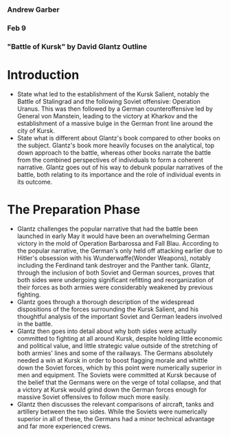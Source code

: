 ### Andrew Garber
### Feb 9
### "Battle of Kursk" by David Glantz Outline

# Introduction
 - State what led to the establishment of the Kursk Salient, notably the Battle of Stalingrad and the following Soviet offensive: Operation Uranus. This was then followed by a German counteroffensive led by General von Manstein, leading to the victory at Kharkov and the establishment of a massive bulge in the German front line around the city of Kursk.
 - State what is different about Glantz's book compared to other books on the subject. Glantz's book more heavily focuses on the analytical, top down approach to the battle, whereas other books narrate the battle from the combined perspectives of individuals to form a coherent narrative. Glantz goes out of his way to debunk popular narratives of the battle, both relating to its importance and the role of individual events in its outcome.

# The Preparation Phase
 - Glantz challenges the popular narrative that had the battle been launched in early May it would have been an overwhelming German victory in the mold of Operation Barbarossa and Fall Blau. According to the popular narrative, the German's only held off attacking earlier due to Hitler's obsession with his Wunderwaffe(Wonder Weapons), notably including the Ferdinand tank destroyer and the Panther tank. Glantz, through the inclusion of both Soviet and German sources, proves that both sides were undergoing significant refitting and reorganization of their forces as both armies were considerably weakened by previous fighting. 
 - Glantz goes through a thorough description of the widespread dispositions of the forces surrounding the Kursk Salient, and his thoughtful analysis of the important Soviet and German leaders involved in the battle. 
 - Glantz then goes into detail about why both sides were actually committed to fighting at all around Kursk, despite holding little economic and political value, and little strategic value outside of the stretching of both armies' lines and some of the railways. The Germans absolutely needed a win at Kursk in order to boost flagging morale and whittle down the Soviet forces, which by this point were numerically superior in men and equipment. The Soviets were committed at Kursk because of the belief that the Germans were on the verge of total collapse, and that a victory at Kursk would grind down the German forces enough for massive Soviet offensives to follow much more easily.
 - Glantz then discusses the relevant comparisons of aircraft, tanks and artillery between the two sides. While the Soviets were numerically superior in all of these, the Germans had a minor technical advantage and far more experienced crews. 

